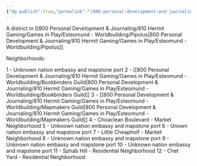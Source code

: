 ```yaml
---
{"dg-publish":true,"permalink":"/800-personal-development-and-journaling/810-hermit-gaming/games-in-play/esteomund-worldbuilding/mapstone-port-district/"}
---
```


A district in [[800 Personal Development & Journaling/810 Hermit Gaming/Games in Play/Esteomund - Worldbuilding/Pipolus\|800 Personal Development & Journaling/810 Hermit Gaming/Games in Play/Esteomund - Worldbuilding/Pipolus]].

Neighborhoods:

1 - Unknown nation embassy and mapstone port
2 - [[800 Personal Development & Journaling/810 Hermit Gaming/Games in Play/Esteomund - Worldbuilding/Bookbinders Guild\|800 Personal Development & Journaling/810 Hermit Gaming/Games in Play/Esteomund - Worldbuilding/Bookbinders Guild]]
3 - [[800 Personal Development & Journaling/810 Hermit Gaming/Games in Play/Esteomund - Worldbuilding/Mapmakers Guild\|800 Personal Development & Journaling/810 Hermit Gaming/Games in Play/Esteomund - Worldbuilding/Mapmakers Guild]]
4 - Choaclean Boulevard - Market Neighborhood
5 - Unknown nation embassy and mapstone port
6 - Unown nation embassy and mapstone port
7 - Little Cheapholf - Market Neighborhood
8 - Unknown nation embassy and mapstone port
9 - Unknown nation embassy and mapstone port
10 - Unknown nation embassy and mapstone port
11 - Sphab Hill - Residential Neighborhood
12 - Chet Yard - Residential Neighborhood